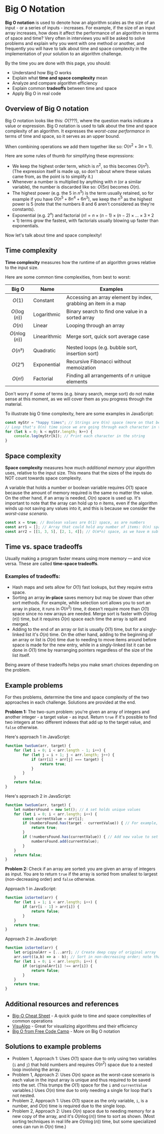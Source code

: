 # Big O Notation

**Big O notation** is used to denote how an algorithm scales as the size of an input - or a series of inputs - increases.  For example, if the size of an input array increases, how does it affect the performance of an algorithm in terms of space and time?  Very often in interviews you will be asked to solve problems and explain why you went with one method or another, and frequently you will have to talk about time and space complexity in the implementation of your solution to an algorithm challenge.

By the time you are done with this page, you should:
- Understand how Big O works
- Explain what **time and space complexity** mean
- Analyze and compare algorithm efficiency
- Explain common **tradeoffs** between time and space
- Apply Big O in real code

## Overview of Big O notation
Big O notation looks like this: $O(???)$, where the question marks indicate a value or expression.  Big O notation is used to talk about the time and space complexity of an algorithm.  It expresses the *worst-case performance* in terms of time and space, so it serves as an upper bound.

When combining operations we add them together like so: $O(n^2+3n+1)$.  

Here are some rules of thumb for simplifying these expressions:
- We keep the highest order term, which is $n^2$, so this becomes $O(n^2)$. (The expression itself is made up, so don't about where these values came from, as the point is to simplify it.)  
- Whenever a number is multiplied by anything with $n$ (or a similar variable), the number is discarded like so: $O(5n)$ becomes $O(n)$. 
- The highest power (e.g. the 5 in $n^5$) is the term usually retained, so for example if you have $O(n^5+8n^4+6n^3)$, we keep the $n^5$ as the highest power is 5 (note that the numbers 8 and 6 aren't considered as they're constants).
- Exponential (e.g. $2^n$) and factorial ($n! = n \times (n - 1) \times (n - 2) \times ... \times 3 \times 2 \times 1$) terms grow the fastest, with factorials usually blowing up faster than exponentials.

Now let's talk about time and space complexity!

## Time complexity
**Time complexity** measures how the runtime of an algorithm grows relative to the input size.  

Here are some common time complexities, from best to worst:

| Big O          | Name             | Examples                                                           |
|:--------------:|------------------|--------------------------------------------------------------------|
| $O(1)$         | Constant         | Accessing an array element by index, grabbing an item in a map     |
| $O(\log(n))$   | Logarithmic      | Binary search to find one value in a sorted array                  |
| $O(n)$         | Linear           | Looping through an array                                           |
| $O(n\log(n))$  | Linearithmic     | Merge sort, quick sort average case                                |
| $O(n²)$        | Quadratic        | Nested loops (e.g. bubble sort, insertion sort)                    |
| $O(2ⁿ)$        | Exponential      | Recursive Fibonacci without memoization                            |
| $O(n!)$        | Factorial        | Finding all arrangements of $n$ unique elements                    |

Don't worry if some of terms (e.g. binary search, merge sort) do not make sense at this moment, as we will cover them as you progress through the material.

To illustrate big O time complexity, here are some examples in JavaScript:
```js
const myStr = "happy times"; // Strings are O(n) space (more on that below)
// Loop that's O(n) time since we are going through each character in the entire string
for (let k = 0; k < myStr.length; k++) {
    console.log(myStr[k]); // Print each character in the string
}
```

## Space complexity
**Space complexity** measures how much *additional memory* your algorithm uses, relative to the input size.  This means that the sizes of the inputs do NOT count towards space complexity.

A variable that holds a number or boolean variable requires $O(1)$ space because the amount of memory required is the same no matter the value.  On the other hand, if an array is needed, $O(n)$ space is used up.  It's important to note that the array can hold up to $n$ items, even if the algorithm winds up not saving any values into it, and this is because we consider the *worst-case scenario*.

```js
const x = true; // Boolean values are O(1) space, as are numbers
const arr1 = []; // Array that could hold any number of items: O(n) space
const arr2 = [[1, 3, 5], [2, 1, 4]]; // O(m*n) space, as we have m sublists of size n (note that we don't actually do any counting)
```

## Time vs. space tradeoffs
Usually making a program faster means using more memory — and vice versa.  These are called **time-space tradeoffs**.

### Examples of tradeoffs:
- Hash maps and sets allow for $O(1)$ fast lookups, but they require extra space.
- Sorting an array **in-place** saves memory but may be slower than other sort methods.  For example, while selection sort allows you to sort an array in place, it runs in $O(n^2)$ time, it doesn't require more than $O(1)$ space since no new arrays are needed.  Merge sort is faster with $O(n\log(n))$ time, but it requires $O(n)$ space each time the array is split and merged.
- Adding to the end of an array or list is usually $O(1)$ time, but for a singly-linked list it's $O(n)$ time.  On the other hand, adding to the beginning of an array or list is $O(n)$ time due to needing to move items around before space is made for the new entry, while in a singly-linked list it can be done in $O(1)$ time by rearranging pointers regardless of the size of the list itself.

Being aware of these tradeoffs helps you make smart choices depending on the problem.

## Example problems
For thes problems, determine the time and space complexity of the two approaches in each challenge.  Solutions are provided at the end.

__Problem 1:__ The two-sum problem: you're given an array of integers and another integer - a target value - as input.  Return `true` if it's possible to find two  integers at two different indexes that add up to the target value, and `false` otherwise.

Here's approach 1 in JavaScript:
```js
function twoSum(arr, target) {
    for (let i = 0; i < arr.length - 1; i++) {
        for (let j = i + 1; j < arr.length; j++) {
            if (arr[i] + arr[j] === target) {
                return true;
            }
        }
    }
    return false;
}
```
Here's approach 2 in JavaScript:
```js
function twoSum(arr, target) {
    let numbersFound = new Set(); // A set holds unique values
    for (let i = 0; i < arr.length; i++) {
        const currentValue = arr[i];
        if (numbersFound.has(target - currentValue)) { // For example, if the target is 12 and the current value is 4, have we found an 8 yet?
            return true;
        }
        if (!numbersFound.has(currentValue)) { // Add new value to set if we haven't found it yet
            numbersFound.add(currentValue);
        }
    }
    return false;
}
```

__Problem 2:__ Check if an array are sorted: you are given an array of integers as input.  You are to return `true` if the array is sorted from smallest to largest (non-decreasing order) and `false` otherwise.

Approach 1 in JavaScript:
```js
function isSorted(arr) {
    for (let i = 1; i < arr.length; i++) {
        if (arr[i - 1] > arr[i]) {
            return false;
        }
    }
    return true;
}
```
Approach 2 in JavaScript:
```js
function isSorted(arr) {
    let originalArr = [...arr]; // Create deep copy of original array
    arr.sort((a,b) => a - b); // Sort in non-decreasing order; note that this is done in place and you should NOT modify the original inputs usually in most problems - this is only done for this demo
    for (let i = 0; i < arr.length; i++) {
        if (originalArr[i] !== arr[i]) {
            return false;
        }
    }
    return true;
}
```
## Additional resources and references
- [Big-O Cheat Sheet](https://www.bigocheatsheet.com/) - A quick guide to time and space complexities of common operations
- [VisuAlgo](https://visualgo.net/en) - Great for visualizing algorithms and their efficiency
- [Big O from Free Code Camp](https://www.freecodecamp.org/news/big-o-cheat-sheet-time-complexity-chart/) - More on Big O notation

## Solutions to example problems
- Problem 1, Approach 1: Uses $O(1)$ space due to only using two variables (`i` and `j`) that hold numbers and requires $O(n^2)$ space due to a nested loop involving the array.
- Problem 1, Approach 2: Uses $O(n)$ space as the worst-case scenario is each value in the input array is unique and thus required to be saved into the set.  (This trumps the $O(1)$ space for the `i` and `currentValue` variables.)  Uses $O(n)$ time due to only needing a single for loop that's not nested.
- Problem 2, Approach 1: Uses $O(1)$ space as the only variable, `i`, is a number, and $O(n)$ time is required due to the single loop.
- Problem 2, Approach 2: Uses $O(n)$ space due to needing memory for a new copy of the array, and it's $O(n\log(n))$ time to sort as shown.  (Most sorting techniques in real life are $O(n\log(n))$ time, but some specialized ones can run in $O(n)$ time.)